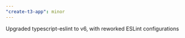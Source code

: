 ```yaml
---
"create-t3-app": minor
---
```


Upgraded typescript-eslint to v6, with reworked ESLint configurations
